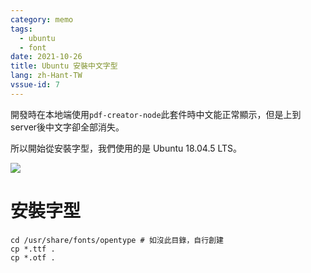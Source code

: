 ```yaml
---
category: memo
tags:
  - ubuntu
  - font
date: 2021-10-26
title: Ubuntu 安裝中文字型
lang: zh-Hant-TW
vssue-id: 7
---
```


開發時在本地端使用`pdf-creator-node`此套件時中文能正常顯示，但是上到server後中文字卻全部消失。

所以開始從安裝字型，我們使用的是 Ubuntu 18.04.5 LTS。 

![](https://img.shields.io/github/license/meteorlxy/vuepress-theme-meteorlxy.svg?style=flat)

# 安裝字型
```shell
cd /usr/share/fonts/opentype # 如沒此目錄，自行創建
cp *.ttf .
cp *.otf .
```